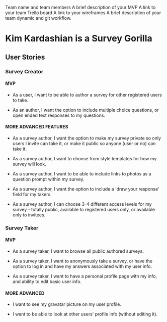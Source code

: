 Team name and team members
A brief description of your MVP
A link to your team Trello board
A link to your wireframes
A brief description of your team dynamic and git workflow.

# Kim Kardashian is a Survey Gorilla

## User Stories

### Survey Creator

#### MVP

* As a user, I want to be able to author a survey for other registered users to take.

* As an author, I want the option to include multiple choice questions, or open ended text responses to my questions.

#### MORE ADVANCED FEATURES

* As a survey author, I want the option to make my survey private so only users I invite can take it, or make it public so anyone (user or no)  can take it.
* As a survey author, I want to choose from style templates for how my survey will look.

* As a survey author, I want to be able to include links to photos as a question prompt within my survey.

* As a survey author, I want the option to include a 'draw your response' field for my takers.

* As a survey author, I can choose 3-4 different access levels for my survey - totally public, available to registered users only, or available only to invitees.

### Survey Taker

#### MVP

* As a survey taker, I want to browse all public authored surveys.


* As a survey taker, I want to anonymously take a survey, or have the option to log in and have my answers associated with my user info.

* As a survey taker, I want to have a personal profile page with my info, and ability to edit basic user info.

#### MORE ADVANCED

* I want to see my gravatar picture on my user profile.

* I want to be able to look at other users' profile info (without editing it).
